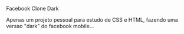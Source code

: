 Facebook Clone Dark

Apenas um projeto pessoal para estudo de CSS e HTML, fazendo uma versao "dark" do facebook mobile...